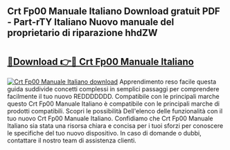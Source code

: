 ## Crt Fp00 Manuale Italiano Download gratuit PDF - Part-rTY Italiano Nuovo manuale del proprietario di riparazione hhdZW

# <h2><a href="http://dfgpqm5.blite.top/?on=Crt+Fp00+Manuale+Italiano">🔗Download 👉🔴 Crt Fp00 Manuale Italiano</a></h2>

[![Crt Fp00 Manuale Italiano download](https://i.imgur.com/lujVjoI.png)](http://dfgpqm5.blite.top/?on=Crt+Fp00+Manuale+Italiano)
Apprendimento reso facile questa guida suddivide concetti complessi in semplici passaggi per comprendere facilmente il tuo nuovo REDDDDDDD. Compatibile con le principali marche questo Crt Fp00 Manuale Italiano è compatibile con le principali marche di prodotti compatibili. Scopri le possibilità Dell'elenco delle funzionalità con il tuo nuovo Crt Fp00 Manuale Italiano. Confidiamo che Crt Fp00 Manuale Italiano sia stata una risorsa chiara e concisa per i tuoi sforzi per conoscere le specifiche del tuo nuovo dispositivo. In caso di domande o dubbi, contattare il nostro team di assistenza clienti.
